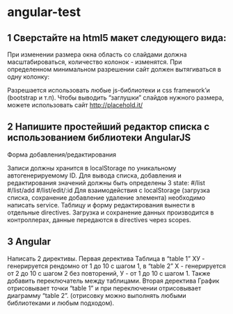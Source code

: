 # angular-test

## 1 Сверстайте на html5 макет следующего вида:

При изменении размера окна область со слайдами должна масштабироваться, количество колонок - изменятся. При определенном минимальном разрешении сайт должен вытягиваться в одну колонку:

Разрешается использовать любые js-библиотеки и css framework’и (bootstrap и т.п). Чтобы выводить “заглушки” слайдов нужного размера, можете использовать сайт http://placehold.it/

## 2 Напишите простейший редактор списка с использованием библиотеки AngularJS

Форма добавления/редактирования

Записи должны хранится в localStorage по уникальному автогенерируемому ID.
Для вывода списка, добавления и редактирования значений должны быть определены 3 state: #/list #/list/add #/list/edit/:id
Для взаимодействия с localStorage (загрузка списка, сохранение добавление удаление элемента) необходимо написать service.
Таблицу и форму редактирования вынести в отдельные directives.
Загрузка и сохранение данных производится в контроллерах, данные передаются в directives через scopes.

## 3 Angular
Написать 2 директивы. Первая деректива Таблица в “table 1” ХУ - генерируется рендомно от 1 до 10 с шагом 1, в “table 2” Х - генерируется от 2 до 10 с шагом 2 без повторений, У - от 1 до 10 с шагом 1. Также добавить переключатель между таблицами. Вторая деректива График отрисовывает точки “table 1” и при переключении отрисовывает диаграмму “table 2”.
(отрисовку можно выполнять любыми библиотеками и любым подходом). 